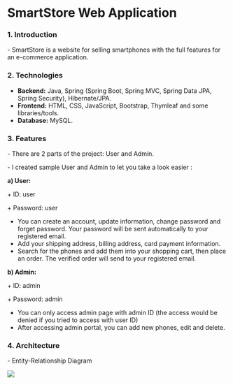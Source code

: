 <h1>SmartStore Web Application</h1>
<h3>1. Introduction</h3>
<p>- SmartStore is a website for selling smartphones with the full features for an e-commerce application.</p>
<h3>2. Technologies</h3>
<ul>
    <li><strong>Backend:</strong> Java, Spring (Spring Boot, Spring MVC, Spring Data JPA, Spring Security), Hibernate/JPA.</li>
    <li><strong>Frontend:</strong> HTML, CSS, JavaScript, Bootstrap, Thymleaf and some libraries/tools.</li>
    <li><strong>Database:</strong> MySQL.</li>
</ul>
<h3>3. Features</h3>
<p>- There are 2 parts of the project: User and Admin.</p>
<p>- I created sample User and Admin to let you take a look easier :</p>
<p><strong>a) User:</strong></p>
<p>+ ID: user</p>
<p>+ Password: user</p>
<ul>
    <li>You can create an account, update information, change password and forget password. Your password will be sent automatically to your registered email.</li>
    <li>Add your shipping address, billing address, card payment information.</li>
    <li>Search for the phones and add them into your shopping cart, then place an order. The verified order will send to your registered email.</li>
</ul>
<p><strong>b) Admin:</strong></p>
<p>+ ID: admin</p>
<p>+ Password: admin</p>
<ul>
    <li>You can only access admin page with admin ID (the access would be denied if you tried to access with user ID)</li>
    <li>After accessing admin portal, you can add new phones, edit and delete.</li>
</ul>
<h3>4. Architecture</h3>
<p>- Entity-Relationship Diagram</p>
<img class="img-fluid text-center" src="http://bntnam.com/img/portfolio/entity-relationship-diagram.png">
